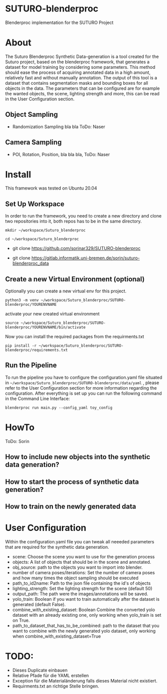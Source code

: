 # SUTURO-blenderproc
Blenderproc implementation for the SUTURO Project
# About
The Suturo Blenderproc Synthetic Data-generation is a tool created for the Suturo project, based on the blenderproc framework, that generates a dataset for model training by considering some parameters.
This method should ease the process of acquiring annotated data in a high amount, relatively fast and without manually annotation. The output of this tool is a dataset that contains segmentation masks and bounding boxes for all objects in the data. The parameters that can be configured are for example the wanted objects, the scene, lighting strength and more, this can be read in the User Configuration section.
## Object Sampling
- Randomization Sampling bla bla ToDo: Naser
## Camera Sampling
- POI, Rotation, Position, bla bla bla, ToDo: Naser
# Install
This framework was tested on Ubuntu 20.04

## Set Up Workspace
In order to run the framework, you need to create a new directory and clone two repositories into it, both repos has to be in the same directory.

`mkdir ~/workspace/Suturo_blenderproc`

`cd ~/workspace/Suturo_blenderproc`

- git clone https://github.com/sorinar329/SUTURO-blenderproc

- git clone https://gitlab.informatik.uni-bremen.de/sorin/suturo-blenderproc_data

## Create a new Virtual Environment (optional)
Optionally you can create a new virtual env for this project. 

`python3 -m venv ~/workspace/Suturo_blenderproc/SUTURO-blenderproc/YOURENVNAME`

activate your new created virtual environment

`source ~/workspace/Suturo_blenderproc/SUTURO-blenderproc/YOURENVNAME/bin/activate`

Now you can install the required packages from the requirments.txt

`pip install -r ~/workspace/Suturo_blenderproc/SUTURO-blenderproc/requirements.txt`


## Run the Pipeline
To run the pipeline you have to configure the configuration.yaml file situated in `~/workspace/Suturo_blenderproc/SUTURO-blenderproc/data/yaml` , please refer to the User Configuration section for more information regarding the configuration.
After everything is set up you can run the following command in the Command Line Interface:

`blenderproc run main.py --config_yaml toy_config`
# HowTo
ToDo: Sorin
## How to include new objects into the synthetic data generation?

## How to start the process of synthetic data generation?

## How to train on the newly generated data

# User Configuration
Within the configuration.yaml file you can tweak all neeeded parameters that are required for the synthetic data generation.

- scene: Choose the scene you want to use for the generation process
- objects: A list of objects that should be in the scene and annotated.
- obj_source: path to the objects you want to import into blender.
- number of camera poses/iterations: Set the number of camera poses and how many times the object sampling should be executed
- path_to_id2name: Path to the json file containing the id's of objects
- lighting_strength: Set the lighting strength for the scene (default 50)
- output_path: The path were the images/annotations will be saved.
- yolo_train: Boolean if you want to train automatically after the dataset is generated (default False).
- combine_with_existing_dataset: Boolean Combine the converted yolo dataset with an already existing one, only working when yolo_train is set on True.
- path_to_dataset_that_has_to_be_combined: path to the dataset that you want to combine with the newly generated yolo dataset, only working when combine_with_existing_dataset=True


# TODO:
- Dieses Duplicate einbauen
- Relative Pfade für die YAML erstellen
- Exception für die Materialänderung falls dieses Material nicht existiert.
- Requirments.txt an richtige Stelle bringen.
